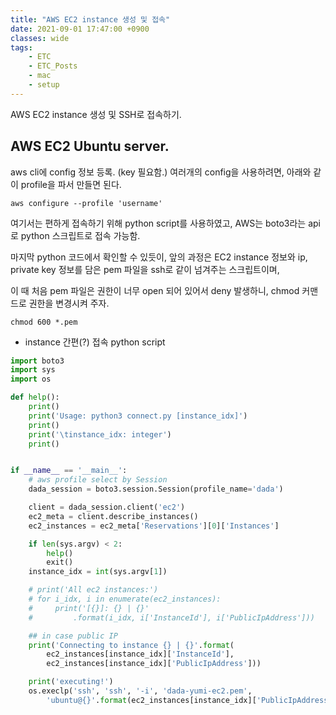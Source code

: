 ```yaml
---
title: "AWS EC2 instance 생성 및 접속"
date: 2021-09-01 17:47:00 +0900
classes: wide
tags:
    - ETC
    - ETC_Posts
    - mac
    - setup
---
```


AWS EC2 instance 생성 및 SSH로 접속하기.

## AWS EC2 Ubuntu server.

aws cli에  config 정보 등록. (key 필요함.)
여러개의 config을 사용하려면, 아래와 같이 profile을 파서 만들면 된다.

```
aws configure --profile 'username'
```
여기서는 편하게 접속하기 위해 python script를 사용하였고, AWS는 boto3라는 api로 python 스크립트로 접속 가능함.

마지막 python 코드에서 확인할 수 있듯이, 앞의 과정은 EC2 instance 정보와 ip, private key 정보를 담은 pem 파일을 ssh로 같이 넘겨주는 스크립트이며,

이 때 처음 pem 파일은 권한이 너무 open 되어 있어서 deny 발생하니, chmod 커맨드로 권한을 변경시켜 주자.

```
chmod 600 *.pem
```

- instance 간편(?) 접속 python script

```python
import boto3
import sys
import os

def help():
    print()
    print('Usage: python3 connect.py [instance_idx]')
    print()
    print('\tinstance_idx: integer')
    print()


if __name__ == '__main__':
    # aws profile select by Session
    dada_session = boto3.session.Session(profile_name='dada')

    client = dada_session.client('ec2')
    ec2_meta = client.describe_instances()
    ec2_instances = ec2_meta['Reservations'][0]['Instances']

    if len(sys.argv) < 2:
        help()
        exit()
    instance_idx = int(sys.argv[1])

    # print('All ec2 instances:')
    # for i_idx, i in enumerate(ec2_instances):
    #     print('[{}]: {} | {}'
    #         .format(i_idx, i['InstanceId'], i['PublicIpAddress']))

    ## in case public IP
    print('Connecting to instance {} | {}'.format(
        ec2_instances[instance_idx]['InstanceId'],
        ec2_instances[instance_idx]['PublicIpAddress']))

    print('executing!')
    os.execlp('ssh', 'ssh', '-i', 'dada-yumi-ec2.pem',
        'ubuntu@{}'.format(ec2_instances[instance_idx]['PublicIpAddress']))
```